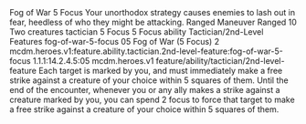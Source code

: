 <ability>
  <name>Fog of War</name>
  <cost>5 Focus</cost>
  <flavor>Your unorthodox strategy causes enemies to lash out in fear, heedless of who they might be attacking.</flavor>
  <keywords>
    <keyword>Ranged</keyword>
  </keywords>
  <type>Maneuver</type>
  <distance>Ranged 10</distance>
  <target>Two creatures</target>
  <metadata>
    <class>tactician</class>
    <cost>5 Focus</cost>
    <cost_amount>5</cost_amount>
    <cost_resource>Focus</cost_resource>
    <feature_type>ability</feature_type>
    <file_dpath>Tactician/2nd-Level Features</file_dpath>
    <item_id>fog-of-war-5-focus</item_id>
    <item_index>05</item_index>
    <item_name>Fog of War (5 Focus)</item_name>
    <level>2</level>
    <scc>mcdm.heroes.v1:feature.ability.tactician.2nd-level-feature:fog-of-war-5-focus</scc>
    <scdc>1.1.1:14.2.4.5:05</scdc>
    <source>mcdm.heroes.v1</source>
    <type>feature/ability/tactician/2nd-level-feature</type>
  </metadata>
  <effects>
    <effect type="mundane">Each target is marked by you, and must immediately make a free strike against a creature of your choice within 5 squares of them.</effect>
    <effect type="mundane" name="Mark Benefit">Until the end of the encounter, whenever you or any ally makes a strike against a creature marked by you, you can spend 2 focus to force that target to make a free strike against a creature of your choice within 5 squares of them.</effect>
  </effects>
</ability>
